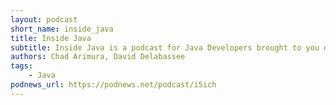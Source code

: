 ```yaml
---
layout: podcast
short_name: inside_java
title: Inside Java
subtitle: Inside Java is a podcast for Java Developers brought to you directly from the people that make Java at Oracle. We’ll discuss the language, the JVM, OpenJDK, platform security, innovation projects like Loom and Panama, and everything in between.
authors: Chad Arimura, David Delabassee
tags:
    - Java
podnews_url: https://podnews.net/podcast/i5ich
---
```


